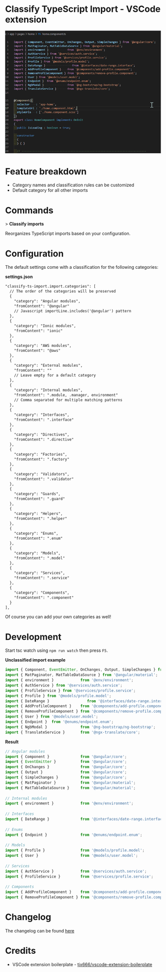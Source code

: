 # Classify TypeScript Import - VSCode extension

![Preview](images/classify-ts-import.gif )

# Feature breakdown

* Category names and classification rules can be customized
* Default category for all other imports

# Commands

\> **Classify imports**

Reorganizes TypeScript imports based on your configuration.

# Configuration

The default settings come with a classification for the following categories:

**settings.json**
```jsonc
"classify-ts-import.import.categories": [
  // The order of the categories will be preserved
  {
    "category": "Angular modules",
    "fromContent": "@angular"
    // Javascript importLine.includes('@angular') pattern
  },
  {
    "category": "Ionic modules",
    "fromContent": "ionic"
  },
  {
    "category": "AWS modules",
    "fromContent": "@aws"
  },
  {
    "category": "External modules",
    "fromContent": ""
    // Leave empty for a default category
  },
  {
    "category": "Internal modules",
    "fromContent": ".module, .manager, environment"
    // Comma separated for multiple matching patterns
  },
  {
    "category": "Interfaces",
    "fromContent": ".interface"
  },
  {
    "category": "Directives",
    "fromContent": ".directive"
  },
  {
    "category": "Factories",
    "fromContent": ".factory"
  },
  {
    "category": "Validators",
    "fromContent": ".validator"
  },
  {
    "category": "Guards",
    "fromContent": ".guard"
  },
  {
    "category": "Helpers",
    "fromContent": ".helper"
  },
  {
    "category": "Enums",
    "fromContent": ".enum"
  },
  {
    "category": "Models",
    "fromContent": ".model"
  },
  {
    "category": "Services",
    "fromContent": ".service"
  },
  {
    "category": "Components",
    "fromContent": ".component"
  }
],
```

Of course you can add your own categories as well!

# Development

Start tsc watch using `npm run watch` then press `F5`.

**Unclassified import example**

```ts
import { Component, EventEmitter, OnChanges, Output, SimpleChanges } from '@angular/core';
import { MatPaginator, MatTableDataSource } from '@angular/material';
import { environment }            from '@env/environment';
import { AuthService } from '@services/auth.service';
import { ProfileService } from '@services/profile.service';
import { Profile } from '@models/profile.model';
import { DateRange }                 from '@interfaces/date-range.interface';
import { AddProfileComponent }    from '@components/add-profile.component';
import { RemoveProfileComponent } from '@components/remove-profile.component';
import { User } from '@models/user.model';
import { Endpoint }  from '@enums/endpoint.enum';
import { NgbModal }               from '@ng-bootstrap/ng-bootstrap';
import { TranslateService }       from '@ngx-translate/core';
```

**Result**
```ts
// Angular modules
import { Component }              from '@angular/core';
import { EventEmitter }           from '@angular/core';
import { OnChanges }              from '@angular/core';
import { Output }                 from '@angular/core';
import { SimpleChanges }          from '@angular/core';
import { MatPaginator }           from '@angular/material';
import { MatTableDataSource }     from '@angular/material';

// Internal modules
import { environment }            from '@env/environment';

// Interfaces
import { DateRange }              from '@interfaces/date-range.interface';

// Enums
import { Endpoint }               from '@enums/endpoint.enum';

// Models
import { Profile }                from '@models/profile.model';
import { User }                   from '@models/user.model';

// Services
import { AuthService }            from '@services/auth.service';
import { ProfileService }         from '@services/profile.service';

// Components
import { AddProfileComponent }    from '@components/add-profile.component';
import { RemoveProfileComponent } from '@components/remove-profile.component';
```


# Changelog
The changelog can be found [here](CHANGELOG.md)

# Credits

* VSCode extension boilerplate - [tjx666/vscode-extension-boilerplate](https://github.com/tjx666/vscode-extension-boilerplate)
